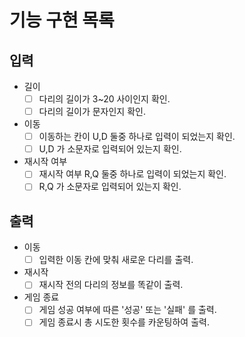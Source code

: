 # 기능 구현 목록

## 입력
- 길이
    - [ ] 다리의 길이가 3~20 사이인지 확인.
    - [ ] 다리의 길이가 문자인지 확인.
- 이동
    - [ ] 이동하는 칸이 U,D 둘중 하나로 입력이 되었는지 확인.
    - [ ] U,D 가 소문자로 입력되어 있는지 확인.
- 재시작 여부
    - [ ] 재시작 여부 R,Q 둘중 하나로 입력이 되었는지 확인.
    - [ ] R,Q 가 소문자로 입력되어 있는지 확인.

## 출력
- 이동
    - [ ] 입력한 이동 칸에 맞춰 새로운 다리를 출력.
- 재시작
    - [ ] 재시작 전의 다리의 정보를 똑같이 출력.
- 게임 종료
    - [ ] 게임 성공 여부에 따른 '성공' 또는 '실패' 를 출력.
    - [ ] 게임 종료시 총 시도한 횟수를 카운팅하여 출력.